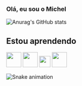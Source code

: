 ### Olá, eu sou o Michel

![Anurag's GitHub stats](https://github-readme-stats.vercel.app/api?username=michelmartinss&theme=defaultk&show_icons=true)

## Estou aprendendo

<img src="https://cdn.jsdelivr.net/gh/devicons/devicon/icons/python/python-original.svg" width="40" height="40" /> <img 
src="https://cdn.jsdelivr.net/gh/devicons/devicon/icons/pandas/pandas-original.svg" width="40" height="40" />  <img src="https://cdn.jsdelivr.net/gh/devicons/devicon/icons/numpy/numpy-original.svg" width="30" height="30" /> <img src="https://cdn.jsdelivr.net/gh/devicons/devicon/icons/jupyter/jupyter-original-wordmark.svg" width="40" height="40" />

![Snake animation](https://github.com/michelmartinss/michelmartinss/blob/output/github-contribution-grid-snake.svg)

          
          
          
          

